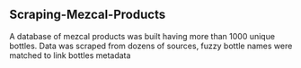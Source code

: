 ## Scraping-Mezcal-Products

A database of mezcal products was built having more than 1000 unique bottles. Data was scraped from dozens of sources, fuzzy bottle names were matched to link bottles metadata
